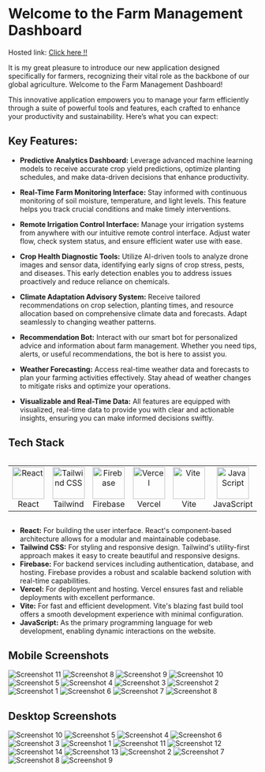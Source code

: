 # Welcome to the Farm Management Dashboard
Hosted link: [Click here !!](https://code-craftor.vercel.app)

It is my great pleasure to introduce our new application designed specifically for farmers, recognizing their vital role as the backbone of our global agriculture. Welcome to the Farm Management Dashboard!

This innovative application empowers you to manage your farm efficiently through a suite of powerful tools and features, each crafted to enhance your productivity and sustainability. Here’s what you can expect:

## Key Features:

- **Predictive Analytics Dashboard:** Leverage advanced machine learning models to receive accurate crop yield predictions, optimize planting schedules, and make data-driven decisions that enhance productivity.

- **Real-Time Farm Monitoring Interface:** Stay informed with continuous monitoring of soil moisture, temperature, and light levels. This feature helps you track crucial conditions and make timely interventions.

- **Remote Irrigation Control Interface:** Manage your irrigation systems from anywhere with our intuitive remote control interface. Adjust water flow, check system status, and ensure efficient water use with ease.

- **Crop Health Diagnostic Tools:** Utilize AI-driven tools to analyze drone images and sensor data, identifying early signs of crop stress, pests, and diseases. This early detection enables you to address issues proactively and reduce reliance on chemicals.

- **Climate Adaptation Advisory System:** Receive tailored recommendations on crop selection, planting times, and resource allocation based on comprehensive climate data and forecasts. Adapt seamlessly to changing weather patterns.

- **Recommendation Bot:** Interact with our smart bot for personalized advice and information about farm management. Whether you need tips, alerts, or useful recommendations, the bot is here to assist you.

- **Weather Forecasting:** Access real-time weather data and forecasts to plan your farming activities effectively. Stay ahead of weather changes to mitigate risks and optimize your operations.

- **Visualizable and Real-Time Data:** All features are equipped with visualized, real-time data to provide you with clear and actionable insights, ensuring you can make informed decisions swiftly.


## Tech Stack

<div style="display: flex; align-items: flex-start; align: center">
  <table align="center">
    <tr>
      <td align="center" width="96">
        <img src="https://techstack-generator.vercel.app/react-icon.svg" alt="React" width="65" height="65" />
        <br>React
      </td>
      <td align="center" width="96">
        <img src="https://skillicons.dev/icons?i=tailwind" width="65" height="65" alt="Tailwind CSS" />
        <br>Tailwind
      </td>
      <td align="center" width="96">
        <img src="https://skillicons.dev/icons?i=firebase" width="65" height="65" alt="Firebase" />
        <br>Firebase
      </td>
      <td align="center" width="96">
        <img src="https://skillicons.dev/icons?i=vercel" width="65" height="65" alt="Vercel" />
        <br>Vercel
      </td>
      <td align="center" width="96">
        <img src="https://skillicons.dev/icons?i=vite" width="65" height="65" alt="Vite" />
        <br>Vite
      </td>
      <td align="center" width="96">
        <img src="https://techstack-generator.vercel.app/js-icon.svg" alt="JavaScript" width="65" height="65" />
        <br>JavaScript
      </td>
    </tr>
  </table>
  <br><br>
</div>

- **React:** For building the user interface. React's component-based architecture allows for a modular and maintainable codebase.
- **Tailwind CSS:** For styling and responsive design. Tailwind's utility-first approach makes it easy to create beautiful and responsive designs.
- **Firebase:** For backend services including authentication, database, and hosting. Firebase provides a robust and scalable backend solution with real-time capabilities.
- **Vercel:** For deployment and hosting. Vercel ensures fast and reliable deployments with excellent performance.
- **Vite:** For fast and efficient development. Vite's blazing fast build tool offers a smooth development experience with minimal configuration.
- **JavaScript:** As the primary programming language for web development, enabling dynamic interactions on the website.


## Mobile Screenshots
 ![Screenshot 11](https://drive.google.com/uc?export=view&id=1VaO5WQMiiGdHSozw0qFbOFA4E8K1ddzX)
 ![Screenshot 8](https://drive.google.com/uc?export=view&id=1FZ8HtDuc79-_TMlDgFFRHV80ZqkFWNQ4)
 ![Screenshot 9](https://drive.google.com/uc?export=view&id=1mzyx11TepupU-gADtRscAulqUsLAibYg)
 ![Screenshot 10](https://drive.google.com/uc?export=view&id=1VcZz_wCy1lpcZp9CVq_IQzIsbKHnkNg5)
 ![Screenshot 5](https://drive.google.com/uc?export=view&id=1woTQ-kNYgGjVpAGMdWj600Q4Rcqd8EEi)
![Screenshot 4](https://drive.google.com/uc?export=view&id=1R39R61Ei35nWwjtlrzHSyhu0vXeANvnK)
 ![Screenshot 3](https://drive.google.com/uc?export=view&id=1Esh47HNqqT1Q-BeIMr4jX0W7yzU1sh12)
![Screenshot 2](https://drive.google.com/uc?export=view&id=1m5T8ng245U4y3o7gKt5auSSRThIXNBrf)
![Screenshot 1](https://drive.google.com/uc?export=view&id=1ifnRUtN-4kD4Nn_R368AYFqEUkkZ-jQ9)
![Screenshot 6](https://drive.google.com/uc?export=view&id=1dq6nHhVFqEvxIks2vQIWse5de3Isa72U)
![Screenshot 7](https://drive.google.com/uc?export=view&id=1dSQ_l-F3AJkKRMdlTPFz1p2i29SqrTH-)
![Screenshot 8](https://drive.google.com/uc?export=view&id=1UmE34nogXnUew39SbYGsehl9AV-eVOTd)

## Desktop Screenshots
![Screenshot 10](https://drive.google.com/uc?export=view&id=1gICgZO0x35zFZhulBzwSkI8X-otvA6fx)
 ![Screenshot 5](https://drive.google.com/uc?export=view&id=1HyglDTvOkm6zvqE4kFA8lTRLdf5A4FP5)
 ![Screenshot 4](https://drive.google.com/uc?export=view&id=1zLSTUN6__aTdEcKIKwXUwlKN5TGZcAyI)
 ![Screenshot 6](https://drive.google.com/uc?export=view&id=1Dv9tSHG0-vLtKUsHjD2gxUSag-2fE4Vo)
 ![Screenshot 3](https://drive.google.com/uc?export=view&id=1AKnrU3ul3UDljdMg2a7dapFbavdfgncR)
 ![Screenshot 1](https://drive.google.com/uc?export=view&id=17KUBqTiZXCDiVyrVN4Wj9boGZPSErm0l)
![Screenshot 11](https://drive.google.com/uc?export=view&id=1vQF9gjx9cwGJcUzAERoFmcDsvaqpmY9T)
 ![Screenshot 12](https://drive.google.com/uc?export=view&id=1XXrMAaAGjHFtkyPcukditBeK3szKZplO)
![Screenshot 14](https://drive.google.com/uc?export=view&id=1l9jJC-Ytj2iaCPSEwZo5hDZUtJnO5hIK)
 ![Screenshot 13](https://drive.google.com/uc?export=view&id=1eINZaFP0a3Tb9VOiivqJYuVh3WJ1tFMt)
 ![Screenshot 2](https://drive.google.com/uc?export=view&id=1CdY7aLspstojmq3Pt0fzNHabr_Ty7oxm)
 ![Screenshot 7](https://drive.google.com/uc?export=view&id=1NCne0ulWyZzAZXU39i02PGDPC_pAjBoh)
![Screenshot 8](https://drive.google.com/uc?export=view&id=1DFSj4OW-2Is5bjEvApRTrRcX2SbUqlig)
![Screenshot 9](https://drive.google.com/uc?export=view&id=1CYhDPBJenqB246rZI585Y1QrG2XfbX1i)

